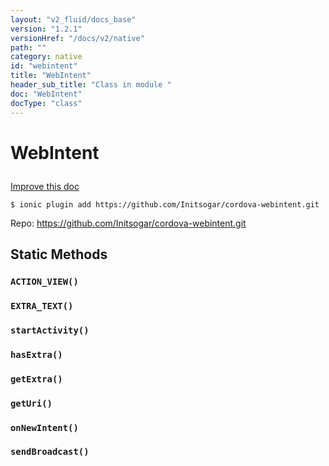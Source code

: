 ```yaml
---
layout: "v2_fluid/docs_base"
version: "1.2.1"
versionHref: "/docs/v2/native"
path: ""
category: native
id: "webintent"
title: "WebIntent"
header_sub_title: "Class in module "
doc: "WebIntent"
docType: "class"
---
```









<h1 class="api-title">

  
  WebIntent
  

  

  

</h1>

<a class="improve-v2-docs" href='http://github.com/driftyco/ionic-native/edit/master//home/ubuntu/ionic-native/src/plugins/webintent.ts#L1'>
  Improve this doc
</a>





<!-- decorators -->


<pre><code>$ ionic plugin add https://github.com/Initsogar/cordova-webintent.git</code></pre>
<p>Repo:
  <a href="https://github.com/Initsogar/cordova-webintent.git">
    https://github.com/Initsogar/cordova-webintent.git
  </a>
</p>

<!-- description -->




<!-- @usage tag -->


<!-- @property tags -->
<h2>Static Methods</h2>
<div id="ACTION_VIEW"></div>
<h3><code>ACTION_VIEW()</code>

</h3>











<div id="EXTRA_TEXT"></div>
<h3><code>EXTRA_TEXT()</code>

</h3>











<div id="startActivity"></div>
<h3><code>startActivity()</code>

</h3>











<div id="hasExtra"></div>
<h3><code>hasExtra()</code>

</h3>











<div id="getExtra"></div>
<h3><code>getExtra()</code>

</h3>











<div id="getUri"></div>
<h3><code>getUri()</code>

</h3>











<div id="onNewIntent"></div>
<h3><code>onNewIntent()</code>

</h3>











<div id="sendBroadcast"></div>
<h3><code>sendBroadcast()</code>

</h3>












<!-- methods on the class --><!-- related link --><!-- end content block -->


<!-- end body block -->

